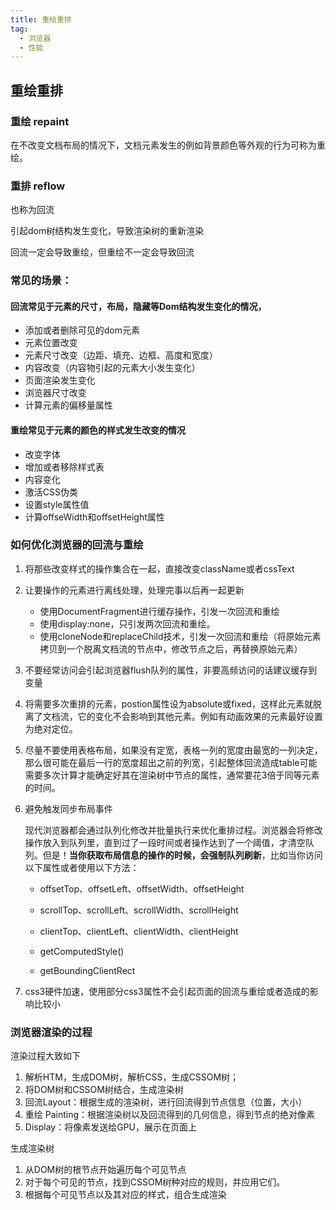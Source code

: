 ```yaml
---
title: 重绘重排
tag:
  - 浏览器
  - 性能 
---
```




## 重绘重排

### 重绘 repaint

在不改变文档布局的情况下，文档元素发生的例如背景颜色等外观的行为可称为重绘。

### 重排 reflow

也称为回流

引起dom树结构发生变化，导致渲染树的重新渲染

回流一定会导致重绘，但重绘不一定会导致回流

### 常见的场景：

#### 回流常见于元素的尺寸，布局，隐藏等Dom结构发生变化的情况，

- 添加或者删除可见的dom元素
- 元素位置改变
- 元素尺寸改变（边距、填充、边框、高度和宽度）
- 内容改变（内容物引起的元素大小发生变化）
- 页面渲染发生变化
- 浏览器尺寸改变
- 计算元素的偏移量属性

#### 重绘常见于元素的颜色的样式发生改变的情况

- 改变字体
- 增加或者移除样式表
- 内容变化
- 激活CSS伪类
- 设置style属性值
- 计算offseWidth和offsetHeight属性

### 如何优化浏览器的回流与重绘

1. 将那些改变样式的操作集合在一起，直接改变className或者cssText

2. 让要操作的元素进行离线处理，处理完事以后再一起更新

   - 使用DocumentFragment进行缓存操作，引发一次回流和重绘
   - 使用display:none，只引发两次回流和重绘。
   - 使用cloneNode和replaceChild技术，引发一次回流和重绘（将原始元素拷贝到一个脱离文档流的节点中，修改节点之后，再替换原始元素）

3. 不要经常访问会引起浏览器flush队列的属性，非要高频访问的话建议缓存到变量

4. 将需要多次重排的元素，postion属性设为absolute或fixed，这样此元素就脱离了文档流，它的变化不会影响到其他元素。例如有动画效果的元素最好设置为绝对定位。

5. 尽量不要使用表格布局，如果没有定宽，表格一列的宽度由最宽的一列决定，那么很可能在最后一行的宽度超出之前的列宽，引起整体回流造成table可能需要多次计算才能确定好其在渲染树中节点的属性，通常要花3倍于同等元素的时间。

6. 避免触发同步布局事件

   现代浏览器都会通过队列化修改并批量执行来优化重排过程。浏览器会将修改操作放入到队列里，直到过了一段时间或者操作达到了一个阈值，才清空队列。但是！**当你获取布局信息的操作的时候，会强制队列刷新**，比如当你访问以下属性或者使用以下方法：

   - offsetTop、offsetLeft、offsetWidth、offsetHeight

   - scrollTop、scrollLeft、scrollWidth、scrollHeight

   - clientTop、clientLeft、clientWidth、clientHeight

   - getComputedStyle()

   - getBoundingClientRect

7. css3硬件加速，使用部分css3属性不会引起页面的回流与重绘或者造成的影响比较小

### 浏览器渲染的过程

渲染过程大致如下

1. 解析HTM，生成DOM树，解析CSS，生成CSSOM树；
2. 将DOM树和CSSOM树结合，生成渲染树
3. 回流Layout：根据生成的渲染树，进行回流得到节点信息（位置，大小）
4. 重绘 Painting：根据渲染树以及回流得到的几何信息，得到节点的绝对像素
5. Display：将像素发送给GPU，展示在页面上

生成渲染树

1. 从DOM树的根节点开始遍历每个可见节点
2. 对于每个可见的节点，找到CSSOM树种对应的规则，并应用它们。
3. 根据每个可见节点以及其对应的样式，组合生成渲染

